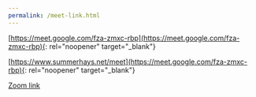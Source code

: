 ```yaml
---
permalink: /meet-link.html
---
```

[https://meet.google.com/fza-zmxc-rbp](https://meet.google.com/fza-zmxc-rbp){: rel="noopener" target="_blank"}

[https://www.summerhays.net/meet](https://meet.google.com/fza-zmxc-rbp){: rel="noopener" target="_blank"}

[Zoom link](/zoom-link)
